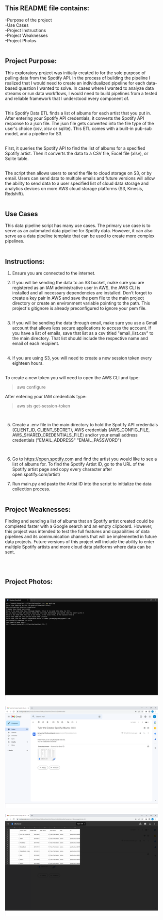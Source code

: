 <br>

## This README file contains:
-Purpose of the project <br>
-Use Cases<br>
-Project Instructions<br>
-Project Weaknesses<br>
-Project Photos <br><br>
## Project Purpose:
This exploratory project was initially created to for the sole purpose of pulling data from the Spotify API. In the process of building the pipeline I realized that I would need to create an individualized pipeline for each data-based question I wanted to solve. In cases where I wanted to analyze data streams or run data workflows, I would need to build pipelines from a tested and reliable framework that I understood every component of.<br><br>

This Spotify Data ETL finds a list of albums for each artist that you put in. After entering your Spotify API credentials, it converts the Spotify API response to a json file. The json file gets converted into the file type of the user's choice (csv, xlsv or sqlite). This ETL comes with a built-in pub-sub model, and a pipeline for S3. <br><br>

First, it queries the Spotify API to find the list of albums for a specified Spotify artist. Then it converts the data to a CSV file, Excel file (xlsv), or Sqlite table.<br><br> 

The script then allows users to send the file to cloud storage on S3, or by email. Users can send data to multiple emails and future versions will allow the ability to send data to a user specified list of cloud data storage and analytics devices on more AWS cloud storage platforms (S3, Kinesis, Redshift).<br><br>
 

## Use Cases<br>

This data pipeline script has many use cases. The primary use case is to serve as an automated data pipeline for Spotify data. However, it can also serve as a data pipeline 
template that can be used to create more complex pipelines.<br><br>

## Instructions:

1. Ensure you are connected to the internet.

2. If you will be sending the data to an S3 bucket, make sure you are registered as an IAM administrative user in AWS, the AWS CLI is installed and all necessary dependencies are installed. Don't forget to create a key pair in AWS and save the pem file to the main project directory or create an environment variable pointing to the path. This project's gitignore is already preconfigured to ignore your pem file.<br><br>

3. If you will be sending the data through email, make sure you use a Gmail account that allows less secure applications to access the account. If you have a list of emails, save that list as a csv titled "email_list.csv" to the main directory. That list should
include the respective name and email of each recipient.<br><br>

4. If you are using S3, you will need to create a new session token every eighteen hours.<br><br>

To create a new token you will need to open the AWS CLI and type:
> aws configure

After entering your IAM credentials type:
> aws sts get-session-token<br>


<br> 

5. Create a .env file in the main directory to hold the
Spotify API credentials (CLIENT_ID, CLIENT_SECRET), AWS credentials (AWS_CONFIG_FILE, AWS_SHARED_CREDENTIALS_FILE) and/or your email
address credentials ("EMAIL_ADDRESS" "EMAIL_PASSWORD")
<br>


6. Go to https://open.spotify.com and find the artist you would like to see a list of albums for. To find the Spotify Artist ID, go to the URL of the Spotify artist page and copy every character after open.spotify.com/artist/

7. Run main.py and paste the Artist ID into the script to initialize the data collection process.<br><br>

 
## Project Weaknesses:
Finding and sending a list of albums that an Spotify artist created could be completed faster with a Google search and an empty clipboard. However, this project was intended to test the full features and capabilities of data pipelines and its communication channels that will be implemented in future data projects. Future versions of this project will include the ability to enter multiple Spotify artists and more cloud data platforms where data can be sent.

 <br><br>

## Project Photos:<br><br>
![photo](photos/screenshot1.png)<br><br>
![photo](photos/screenshot2.png)<br><br>
![photo](photos/screenshot3.png)<br><br>